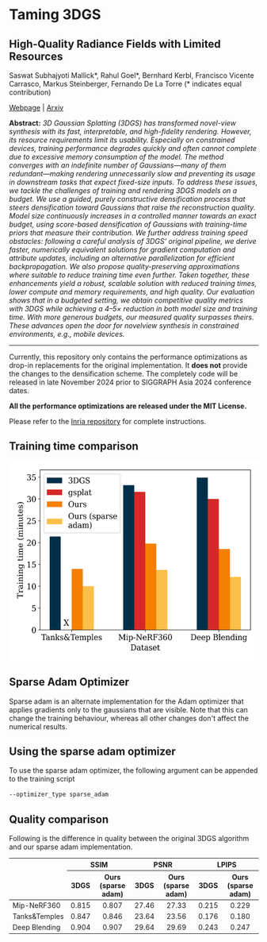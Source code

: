# Taming 3DGS
## High-Quality Radiance Fields with Limited Resources
Saswat Subhajyoti Mallick*, Rahul Goel*, Bernhard Kerbl, Francisco Vicente Carrasco, Markus Steinberger, Fernando De La Torre (* indicates equal contribution)

[Webpage](https://humansensinglab.github.io/taming-3dgs/) | [Arxiv](https://arxiv.org/abs/2406.15643)


**Abstract:** *3D Gaussian Splatting (3DGS) has transformed novel-view synthesis with its fast, interpretable, and high-fidelity rendering. However, its resource requirements limit its usability. Especially on constrained devices, training performance degrades quickly and often cannot complete due to excessive memory consumption of the model. The method converges with an indefinite number of Gaussians—many of them redundant—making rendering unnecessarily slow and preventing its usage in downstream tasks that expect fixed-size inputs. To address these issues, we tackle the challenges of training and rendering 3DGS models on a budget. We use a guided, purely constructive densification process that steers densification toward Gaussians that raise the reconstruction quality. Model size continuously increases in a controlled manner towards an exact budget, using score-based densification of Gaussians with training-time priors that measure their contribution. We further address training speed obstacles: following a careful analysis of 3DGS’ original pipeline, we derive faster, numerically equivalent solutions for gradient computation and attribute updates, including an alternative parallelization for efficient backpropagation. We also propose quality-preserving approximations where suitable to reduce training time even further. Taken together, these enhancements yield a robust, scalable solution with reduced training times, lower compute and memory requirements, and high quality. Our evaluation shows that in a budgeted setting, we obtain competitive quality metrics with 3DGS while achieving a 4–5× reduction in both model size and training time. With more generous budgets, our measured quality surpasses theirs. These advances open the door for novelview synthesis in constrained environments, e.g., mobile devices.*

---

Currently, this repository only contains the performance optimizations as drop-in replacements for the original implementation. It **does not** provide the changes to the densification scheme. The completely code will be released in late November 2024 prior to SIGGRAPH Asia 2024 conference dates.

**All the performance optimizations are released under the MIT License.**

Please refer to the [Inria repository](https://github.com/graphdeco-inria/gaussian-splatting) for complete instructions.

## Training time comparison
<a href="https://www.inria.fr/"><img height="400" src="assets/times_compare.png"> </a>

## Sparse Adam Optimizer
Sparse adam is an alternate implementation for the Adam optimizer that applies gradients only to the gaussians that are visible. Note that this can change the training behaviour, whereas all other changes don't affect the numerical results.

## Using the sparse adam optimizer
To use the sparse adam optimizer, the following argument can be appended to the training script
```bash
--optimizer_type sparse_adam
```

## Quality comparison
Following is the difference in quality between the original 3DGS algorithm and our sparse adam implementation.

<table><thead>
  <tr>
    <th rowspan="2"></th>
    <th colspan="2">SSIM</th>
    <th colspan="2">PSNR</th>
    <th colspan="2">LPIPS</th>
  </tr>
  <tr>
    <th>3DGS</th>
    <th style="text-align: center"> Ours <br> (sparse adam)</th>
    <th >3DGS</th>
    <th style="text-align: center"> Ours <br> (sparse adam)</th>
    <th>3DGS</th>
    <th style="text-align: center"> Ours <br> (sparse adam)</th>
  </tr></thead>
<tbody>
  <tr>
    <td>Mip-NeRF360</td>
    <td align="center">0.815</td>
    <td align="center">0.807</td>
    <td align="center">27.46</td>
    <td align="center">27.33</td>
    <td align="center">0.215</td>
    <td align="center">0.229</td>
  </tr>
  <tr>
    <td>Tanks&amp;Temples</td>
    <td align="center">0.847</td>
    <td align="center">0.846</td>
    <td align="center">23.64</td>
    <td align="center">23.56</td>
    <td align="center">0.176</td>
    <td align="center">0.180</td>
  </tr>
  <tr>
    <td>Deep Blending</td>
    <td align="center">0.904</td>
    <td align="center">0.907</td>
    <td align="center">29.64</td>
    <td align="center">29.69</td>
    <td align="center">0.243</td>
    <td align="center">0.247</td>
  </tr>
</tbody>
</table>
